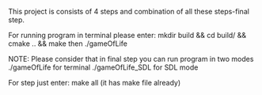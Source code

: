 This project is consists of 4 steps and combination of all these steps-final step.

For running program in terminal please enter: 
mkdir build && cd build/ && cmake .. && make
then ./gameOfLife

NOTE: 
Please consider that in final step you can run program in two modes 
./gameOfLife for terminal
./gameOfLife_SDL for SDL mode

For step just enter: make all (it has make file already)

